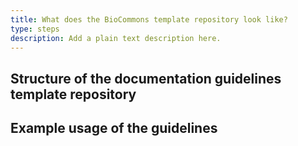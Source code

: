 ```yaml
---
title: What does the BioCommons template repository look like?
type: steps
description: Add a plain text description here.
---
```



## Structure of the documentation guidelines template repository


## Example usage of the guidelines

